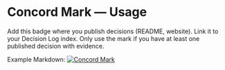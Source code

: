 <!-- status: stub; target: 150+ words -->
<!-- status: stub; target: 150+ words -->
<!-- status: stub; target: 150+ words -->
# Concord Mark — Usage

Add this badge where you publish decisions (README, website). Link it to your Decision Log index. Only use the mark if you have at least one published decision with evidence.

Example Markdown:
[![Concord Mark](docs/img/concord_mark.svg)](docs/decisions/)



